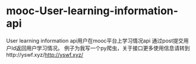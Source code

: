 # mooc-User-learning-information-api
User learning information api用户在mooc平台上学习情况api
通过post提交用户Id返回用户学习情况。
例子为我写一个py爬虫，关于接口更多使用信息请转到http://yswf.xyz/http://yswf.xyz/
